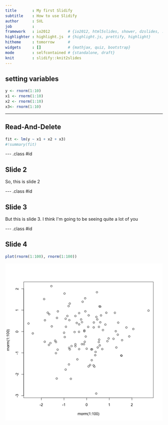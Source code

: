 ```yaml
---
title       : My first Slidify
subtitle    : How to use Slidify
author      : SVL
job         : 
framework   : io2012        # {io2012, html5slides, shower, dzslides, ...}
highlighter : highlight.js  # {highlight.js, prettify, highlight}
hitheme     : tomorrow      # 
widgets     : []            # {mathjax, quiz, bootstrap}
mode        : selfcontained # {standalone, draft}
knit        : slidify::knit2slides
---
```

## setting variables


```r
y <- rnorm(1:10)
x1 <- rnorm(1:10)
x2 <- rnorm(1:10)
x3<- rnorm(1:10)
```

---

## Read-And-Delete


```r
fit <- lm(y ~ x1 + x2 + x3)
#!summary(fit)
```


--- .class #id 

## Slide 2

So, this is slide 2

--- .class #id 

## Slide 3

But this is slide 3.  I think I'm going to be seeing quite a lot of you

--- .class #id 

## Slide 4


```r
plot(rnorm(1:100), rnorm(1:100))
```

![plot of chunk unnamed-chunk-3](figure/unnamed-chunk-3-1.png) 
